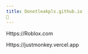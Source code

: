 ```yaml
---
title: Donotleakpls.github.io
🥺
--- 
```


 Https://Roblox.com 


 Https://justmonkey.vercel.app





